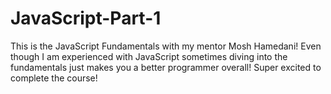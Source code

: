# JavaScript-Part-1
This is the JavaScript Fundamentals with my mentor Mosh Hamedani!
Even though I am experienced with JavaScript sometimes diving into the fundamentals just makes you a better programmer overall! Super excited to complete the course!
